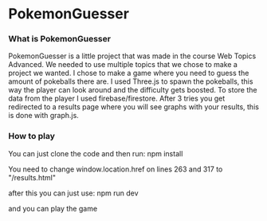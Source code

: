 # PokemonGuesser
 ### What is PokemonGuesser
 PokemonGuesser is a little project that was made in the course Web Topics Advanced. We needed to use multiple topics that we chose to make a project we wanted. I chose to make a game where you need to guess the amount of pokeballs there are. I used Three.js to spawn the pokeballs, this way the player can look around and the difficulty gets boosted. To store the data from the player I used firebase/firestore. After 3 tries you get redirected to a results page where you will see graphs with your results, this is done with graph.js.
 
 ### How to play
 You can just clone the code and then run: npm install
 
 You need to change window.location.href on lines 263 and 317 to "/results.html"
 
 after this you can just use: npm run dev
 
 and you can play the game
